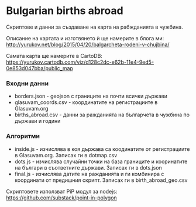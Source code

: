# Bulgarian births abroad
Скриптове и данни за създаване на карта на рабжданията в чужбина.

Описание на картата и изготвянето ѝ ще намерите в блога ми:
http://yurukov.net/blog/2015/04/20/balgarcheta-rodeni-v-chujbina/

Самата карта ще намерите в CartoDB:
https://yurukov.cartodb.com/viz/d128c2dc-e62b-11e4-9ed5-0e853d047bba/public_map

### Входни данни
* borders.json - geojson с границите на почти всички държави
* glasuvam_coords.csv - координатите на регистрациите в Glasuvam.org
* births_abroad.csv - данни за ражданията на българчета в чужбина по държави и години

### Алгоритми
* inside.js - изчислява в коя държава са коодинатите от регистрациите в Glasuvam.org. Записах ги в dotmap.csv
* dots.js - изчислява случайни точки на база границите и кооринатите на българи в съответните държави. Записах ги в dots.json
* final.js - изчислява датите на ражданията и ги комбинира с координати от предишния скрипт. Записах ги в birth_abroad_geo.csv

Скриптовете използват PiP модул за nodejs: https://github.com/substack/point-in-polygon
